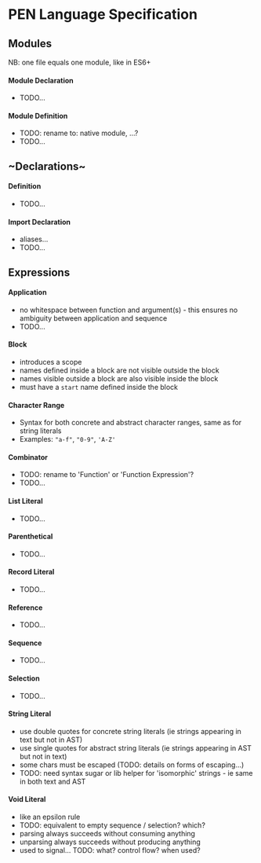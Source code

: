 # PEN Language Specification




## Modules

NB: one file equals one module, like in ES6+

#### Module Declaration
- TODO...

#### Module Definition
- TODO: rename to: native module, ...?
- TODO...



## ~Declarations~

#### Definition
- TODO...

#### Import Declaration
- aliases...
- TODO...




## Expressions

#### Application
- no whitespace between function and argument(s) - this ensures no ambiguity between application and sequence
- TODO...

#### Block
- introduces a scope
- names defined inside a block are not visible outside the block
- names visible outside a block are also visible inside the block
- must have a `start` name defined inside the block

#### Character Range
- Syntax for both concrete and abstract character ranges, same as for string literals
- Examples: `"a-f"`, `"0-9"`, `'A-Z'`

#### Combinator
- TODO: rename to 'Function' or 'Function Expression'?
- TODO...

#### List Literal
- TODO...

#### Parenthetical
- TODO...

#### Record Literal
- TODO...

#### Reference
- TODO...

#### Sequence
- TODO...

#### Selection
- TODO...

#### String Literal
- use double quotes for concrete string literals (ie strings appearing in text but not in AST)
- use single quotes for abstract string literals (ie strings appearing in AST but not in text)
- some chars must be escaped (TODO: details on forms of escaping...)
- TODO: need syntax sugar or lib helper for 'isomorphic' strings - ie same in both text and AST

#### Void Literal
- like an epsilon rule
- TODO: equivalent to empty sequence / selection? which?
- parsing always succeeds without consuming anything
- unparsing always succeeds without producing anything
- used to signal... TODO: what? control flow? when used?
